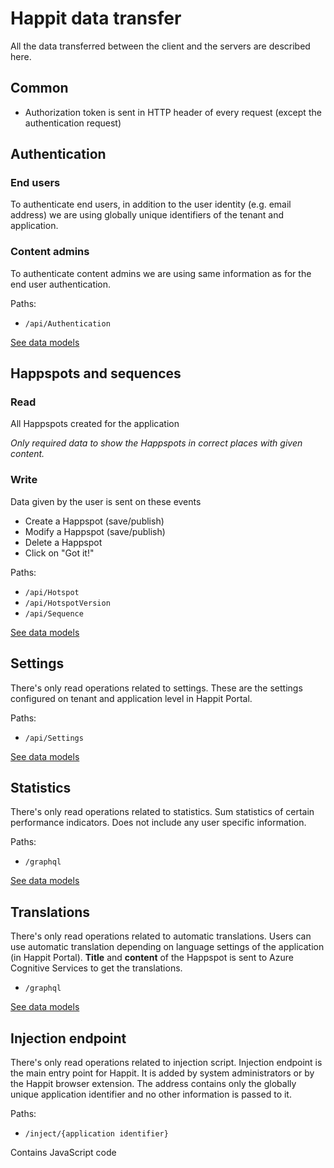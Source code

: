 # Happit data transfer

All the data transferred between the client and the servers are described here.

## Common

- Authorization token is sent in HTTP header of every request (except the authentication request)

## Authentication

### End users

To authenticate end users, in addition to the user identity (e.g. email address) we are using globally unique identifiers of the tenant and application.

### Content admins

To authenticate content admins we are using same information as for the end user authentication.

Paths:

- `/api/Authentication`

[See data models](./data-transfer/authentication.md)

## Happspots and sequences

### Read

All Happspots created for the application

*Only required data to show the Happspots in correct places with given content.*

### Write

Data given by the user is sent on these events

- Create a Happspot (save/publish)
- Modify a Happspot (save/publish)
- Delete a Happspot
- Click on "Got it!"

Paths:

- `/api/Hotspot`
- `/api/HotspotVersion`
- `/api/Sequence`

[See data models](./data-transfer/happspot.md)

## Settings

There's only read operations related to settings. These are the settings configured on tenant and application level in Happit Portal.

Paths:

- `/api/Settings`

[See data models](./data-transfer/settings.md)

## Statistics

There's only read operations related to statistics. Sum statistics of certain performance indicators. Does not include any user specific information.

Paths:

- `/graphql`

[See data models](./data-transfer/statistics.md)

## Translations

There's only read operations related to automatic translations. Users can use automatic translation depending on language settings of the application (in Happit Portal). **Title** and **content** of the Happspot is sent to Azure Cognitive Services to get the translations.

- `/graphql`

[See data models](./data-transfer/translations.md)

## Injection endpoint

There's only read operations related to injection script. Injection endpoint is the main entry point for Happit. It is added by system administrators or by the Happit browser extension. The address contains only the globally unique application identifier and no other information is passed to it.

Paths:

- `/inject/{application identifier}`

Contains JavaScript code
